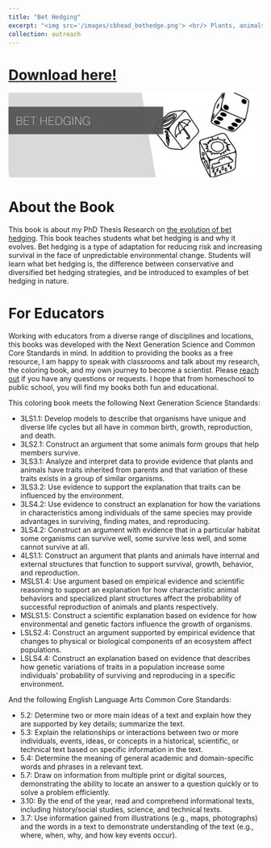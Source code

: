 ```yaml
---
title: "Bet Hedging"
excerpt: "<img src='/images/cbhead_bethedge.png'> <br/> Plants, animals, and microbes all use bet hedging to survive unpredictable environmental change. Learn more about my PhD thesis research on the evolution of bet hedging!"
collection: outreach
---
```

<head>
<!-- Global site tag (gtag.js) - Google Analytics -->
<script async src="https://www.googletagmanager.com/gtag/js?id=UA-174576010-1"></script>
<script>
  window.dataLayer = window.dataLayer || [];
  function gtag(){dataLayer.push(arguments);}
  gtag('js', new Date());

  gtag('config', 'UA-174576010-1');
</script>
</head>

# [Download here!](/files/bethedgingcoloringbook.pdf)

<img src='/images/cbhead_bethedge.png'>

# About the Book
This book is about my PhD Thesis Research on [the evolution of bet hedging](https://www.sciencemaya.com/portfolio/1_bet-hedging/). This book teaches students what bet hedging is and why it evolves. Bet hedging is a type of adaptation for reducing risk and increasing survival in the face of unpredictable environmental change. Students will learn what bet hedging is, the difference between conservative and diversified bet hedging strategies, and be introduced to examples of bet hedging in nature.  

# For Educators
Working with educators from a diverse range of disciplines and locations, this books was developed with the Next Generation Science and Common Core Standards in mind. In addition to providing the books as a free resource, I am happy to speak with classrooms and talk about my research, the coloring book, and my own journey to become a scientist. Please [reach out](mailto:maya_weissman@brown.edu) if you have any questions or requests. I hope that from homeschool to public school, you will find my books both fun and educational.

This coloring book meets the following Next Generation Science Standards:
* 3LS1.1: Develop models to describe that organisms have unique and diverse life cycles but all have in common birth, growth, reproduction, and death.
* 3LS2.1: Construct an argument that some animals form groups that help members survive.
* 3LS3.1: Analyze and interpret data to provide evidence that plants and animals have traits inherited from parents and that variation of these traits exists in a group of similar organisms.
* 3LS3.2: Use evidence to support the explanation that traits can be influenced by the environment.
* 3LS4.2: Use evidence to construct an explanation for how the variations in characteristics among individuals of the same species may provide advantages in surviving, finding mates, and reproducing.
* 3LS4.2: Construct an argument with evidence that in a particular habitat some organisms can survive well, some survive less well, and some cannot survive at all.
* 4LS1.1: Construct an argument that plants and animals have internal and external structures that function to support survival, growth, behavior, and reproduction.
* MSLS1.4: Use argument based on empirical evidence and scientific reasoning to support an explanation for how characteristic animal behaviors and specialized plant structures affect the probability of successful reproduction of animals and plants respectively.
* MSLS1.5: Construct a scientific explanation based on evidence for how environmental and genetic factors influence the growth of organisms.
* LSLS2.4: Construct an argument supported by empirical evidence that changes to physical or biological components of an ecosystem affect populations.
* LSLS4.4: Construct an explanation based on evidence that describes how genetic variations of traits in a population increase some individuals’ probability of surviving and reproducing in a specific environment.

And the following English Language Arts Common Core Standards:
* 5.2: Determine two or more main ideas of a text and explain how they are supported by key details; summarize the text.
* 5.3: Explain the relationships or interactions between two or more individuals, events, ideas, or concepts in a historical, scientific, or technical text based on specific information in the text.
* 5.4: Determine the meaning of general academic and domain-specific words and phrases in a relevant text.
* 5.7: Draw on information from multiple print or digital sources, demonstrating the ability to locate an answer to a question quickly or to solve a problem efficiently.
* 3.10: By the end of the year, read and comprehend informational texts, including history/social studies, science, and technical texts.
* 3.7: Use information gained from illustrations (e.g., maps, photographs) and the words in a text to demonstrate understanding of the text (e.g., where, when, why, and how key events occur). 
